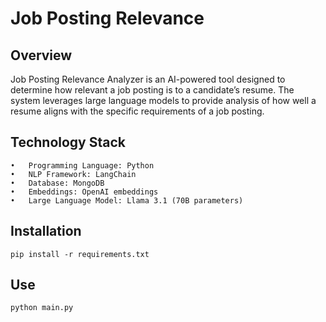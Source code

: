 # Job Posting Relevance
## Overview

Job Posting Relevance Analyzer is an AI-powered tool designed to determine how relevant a job posting is to a candidate’s resume. The system leverages large language models to provide analysis of how well a resume aligns with the specific requirements of a job posting.


## Technology Stack

	•	Programming Language: Python
	•	NLP Framework: LangChain
	•	Database: MongoDB 
	•	Embeddings: OpenAI embeddings
	•	Large Language Model: Llama 3.1 (70B parameters)

## Installation

`pip install -r requirements.txt`

## Use

`python main.py`